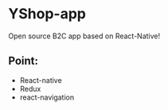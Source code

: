 # YShop-app
Open source B2C app based on React-Native!

## Point:

* React-native
* Redux
* react-navigation